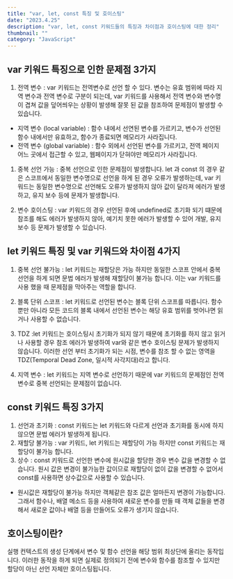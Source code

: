 ```yaml
---
title: "var, let, const 특징 및 호이스팅"
date: "2023.4.25"
description: "var, let, const 키워드들의 특징과 차이점과 호이스팅에 대한 정리"
thumbnail: ""
category: "JavaScript"
---
```


## var 키워드 특징으로 인한 문제점 3가지

1. 전역 변수 : var 키워드는 전역변수로 선언 할 수 있다. 변수는 유효 범위에 따라 지역 변수과 전역 변수로 구분이 되는데, var 키워드를 사용해서 전역 변수와 변수명이 겹쳐 값을 덮어씌우는 상황이 발생해 잘못 된 값을 참조하여 문제점이 발생할 수 있습니다.

- 지역 변수 (local variable) : 함수 내에서 선연된 변수를 가르키고, 변수가 선언된 함수 내에서만 유효하고, 함수가 종료되면 메모리가 사라집니다.
- 전역 변수 (global variable) : 함수 외에서 선언된 변수를 가르키고, 전역 페이지 어느 곳에서 접근할 수 있고, 웹페이지가 닫혀야만 메모리가 사라집니다.

1. 중복 선언 가능 : 중복 선언으로 인한 문제점이 발생합니다. let 과 const 의 경우 같은 스코프에서 동일한 변수명으로 선언을 하게 된 경우 오류가 발생하는데, var 키워드는 동일한 변수명으로 선언해도 오류가 발생하지 않아 값이 달라져 에러가 발생하고, 유지 보수 등에 문제가 발생합니다.

2. 변수 호이스팅 : var 키워드의 경우 선언된 후에 undefined로 초기화 되기 떄문에 참조를 해도 에러가 발생하지 않아, 예기치 못한 에러가 발생할 수 있어 개발, 유지 보수 등 문제가 발생할 수 있습니다.

## let 키워드 특징 및 var 키워드와 차이점 4가지

1. 중복 선언 불가능 : let 키워드는 재할당은 가능 하지만 동일한 스코프 안에서 중복 선언을 하게 되면 문법 에러가 발생해 재할당이 불가능 합니다. 이는 var 키워드를 사용 했을 때 문제점을 막아주는 역할을 합니다.

2. 블록 단위 스코프 : let 키워드로 선언된 변수는 블록 단위 스코프를 따릅니다. 함수 뿐만 아니라 모든 코드의 블록 내에서 선언된 변수는 해당 유효 범위를 벗어나면 읽거나 사용할 수 없습니다.

3. TDZ :let 키워드는 호이스팅시 초기화가 되지 않기 때문에 초기화를 하지 않고 읽거나 사용할 경우 참조 에러가 발생하여 var와 같은 변수 호이스팅 문제가 발생하지 않습니다. 이러한 선언 부터 초기화가 되는 시점, 변수를 참조 할 수 없는 영역을 TDZ(Temporal Dead Zone, 일시적 사각지대)라고 합니다.

4. 지역 변수 : let 키워드는 지역 변수로 선언하기 때문에 var 키워드의 문제점인 전역 변수로 중복 선언되는 문제점이 없습니다.

## const 키워드 특징 3가지

1. 선언과 초기화 : const 키워드는 let 키워드와 다르게 선언과 초기화를 동시에 하지 않으면 문법 에러가 발생하게 됩니다.
2. 재할당 불가능 : var 키워드, let 키워드는 재할당이 가능 하지만 const 키워드는 재할당이 불가능 합니다.
3. 상수 : const 키워드로 선언한 변수에 원시값을 할당한 경우 변수 값을 변경할 수 없습니다. 원시 값은 변경이 불가능한 값이므로 재할당이 없이 값을 변경할 수 없어서 const를 사용하면 상수값으로 사용할 수 있습니다.

- 원시값은 재할당이 불가능 하지만 객체같은 참조 값은 얼마든지 변경이 가능합니다. 그래서 함수나, 배열 메소드 등을 사용하여 새로운 변수를 만들 때 객체 값들을 변경해서 새로운 값이나 배열 등을 만들어도 오류가 생기지 않습니다.

## 호이스팅이란?

실행 컨텍스트의 생성 단계에서 변수 및 함수 선언을 해당 범위 최상단에 올리는 동작입니다.
이러한 동작을 하게 되면 실제로 정의되기 전에 변수와 함수를 참조할 수 있지만 할당이 아닌 선언 자체만 호이스팅됩니다.
